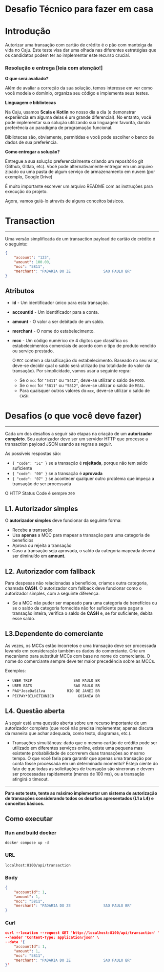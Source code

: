 # Desafio Técnico para fazer em casa

# Introdução

Autorizar uma transação com cartão de crédito é o pão com manteiga da vida no Caju. Este teste visa dar uma olhada nas diferentes estratégias que os candidatos podem ter ao implementar este recurso crucial.

### Resolução e entrega [leia com atenção!]

**O que será avaliado?**

Além de avaliar a correção da sua solução, temos interesse em ver como você modela o domínio, organiza seu código e implementa seus testes. 

**Linguagem e bibliotecas**

Na Caju, usamos **Scala e Kotlin** no nosso dia a dia (e demonstrar experiência em alguma delas é um grande diferencial). No entanto, você pode implementar sua solução utilizando sua linguagem favorita, dando preferência ao paradigma de programação funcional.

Bibliotecas são, obviamente, permitidas e você pode escolher o banco de dados de sua preferência.

**Como entregar a solução?**

Entregue a sua solução preferencialmente criando um repositório git (Github, Gitlab, etc). Você pode alternativamente entregar em um arquivo zipado ou uma pasta de algum serviço de armazenamento em nuvem (por exemplo, Google Drive)

É muito importante escrever um arquivo README com as instruções para execução do projeto.

Agora, vamos guiá-lo através de alguns conceitos básicos.

# Transaction

---

Uma versão simplificada de um transaction payload de cartão de crédito é o seguinte:

```json
{
	"account": "123",
	"amount": 100.00,
	"mcc": "5811",
	"merchant": "PADARIA DO ZE               SAO PAULO BR"
}
```

## Atributos

- **id** - Um identificador único para esta transação.
- **accountId** - Um identificador para a conta.
- **amount** - O valor a ser debitado de um saldo.
- **merchant** - O nome do estabelecimento.
- **mcc** - Um código numérico de 4 dígitos que classifica os estabelecimentos
comerciais de acordo com o tipo de produto vendido ou serviço prestado.
    
    O `MCC` contém a classificação do estabelecimento. Baseado no seu valor, deve-se
    decidir qual o saldo será utilizado (na totalidade do valor da transação). Por
    simplicidade, vamos usar a seguinte regra:
    
    - Se o `mcc` for `"5411"` ou `"5412"`, deve-se utilizar o saldo de `FOOD`.
    - Se o `mcc` for `"5811"` ou `"5812"`, deve-se utilizar o saldo de `MEAL`.
    - Para quaisquer outros valores do `mcc`, deve-se utilizar o saldo de `CASH`.

# Desafios (o que você deve fazer)

---

Cada um dos desafios a seguir são etapas na criação de um **autorizador completo**. Seu autorizador deve ser um servidor HTTP que processe a transaction payload JSON usando as regras a seguir.

As possíveis respostas são:

- `{ "code": "51" }` se a transação é **rejeitada**, porque não tem saldo suficiente
- `{ "code": "00" }` se a transação é **aprovada**
- `{ "code": "07" }` se acontecer qualquer outro problema que impeça a transação de ser processada

O HTTP Status Code é sempre `200`

## L1. Autorizador simples

O **autorizador simples** deve funcionar da seguinte forma:
 -  Recebe a transação
 -  Usa **apenas** a MCC para mapear a transação para uma categoria de benefícios
 -  Aprova ou rejeita a transação
 -  Caso a transação seja aprovada, o saldo da categoria mapeada deverá ser diminuído em **amount**.

## L2. Autorizador com fallback

Para despesas não relacionadas a benefícios, criamos outra categoria, chamada **CASH**.
O autorizador com fallback deve funcionar como o autorizador simples, com a seguinte diferença:
- Se a MCC não puder ser mapeado para uma categoria de benefícios ou se o saldo da categoria fornecida não for suficiente para pagar a transação inteira, verifica o saldo de **CASH** e, se for suficiente, debita esse saldo.

## L3.Dependente do comerciante

As vezes, os MCCs estão incorretos e uma transação deve ser processada levando em consideração também os dados do comerciante. Crie um mecanismo para substituir MCCs com base no nome do comerciante. O nome do comerciante sempre deve ter maior precedência sobre as MCCs.

Exemplos:

- `UBER TRIP                   SAO PAULO BR`
- `UBER EATS                   SAO PAULO BR`
- `PAG*JoseDaSilva          RIO DE JANEI BR`
- `PICPAY*BILHETEUNICO           GOIANIA BR`

## L4. Questão aberta

A seguir está uma questão aberta sobre um recurso importante de um autorizador completo (que você não precisa implementar, apenas discuta da maneira que achar adequada, como texto, diagramas, etc.).

- Transações simultâneas: dado que o mesmo cartão de crédito pode ser utilizado em diferentes serviços online, existe uma pequena mas existente probabilidade de ocorrerem duas transações ao mesmo tempo. O que você faria para garantir que apenas uma transação por conta fosse processada em um determinado momento? Esteja ciente do fato de que todas as solicitações de transação são síncronas e devem ser processadas rapidamente (menos de 100 ms), ou a transação atingirá o timeout.

---

**Para este teste, tente ao máximo implementar um sistema de autorização de transações considerando todos os desafios apresentados (L1 a L4) e conceitos básicos.**

## Como executar

### Run and build docker

`docker compose up -d`

### URL

`localhost:8100/api/transaction`

### Body

```json
{
	"accountId": 1,
	"amount": 1,
	"mcc": "5811",
	"merchant": "PADARIA DO ZE               SAO PAULO BR"
}
```

### Curl

```json
curl --location --request GET 'http://localhost:8100/api/transaction' \
--header 'Content-Type: application/json' \
--data '{
	"accountId": 1,
	"amount": 1,
	"mcc": "5811",
	"merchant": "PADARIA DO ZE               SAO PAULO BR"
}'
```